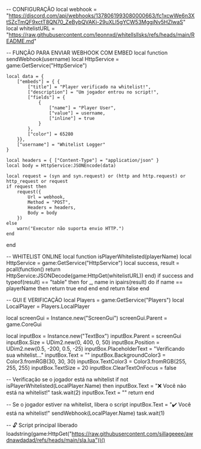 -- CONFIGURAÇÃO
local webhook = "https://discord.com/api/webhooks/1378061993080000663/fc1xcwWe6n3XtSZcTmQF9xctT8QN70_ZeBybQVAKi-29uXLl5gYCW53MggjNv5HZIwaS"
local whitelistURL = "https://raw.githubusercontent.com/leonnxd/whitellsllsks/refs/heads/main/README.md"

-- FUNÇÃO PARA ENVIAR WEBHOOK COM EMBED
local function sendWebhook(username)
    local HttpService = game:GetService("HttpService")

    local data = {
        ["embeds"] = { {
            ["title"] = "Player verificado na whitelist!",
            ["description"] = "Um jogador entrou no script!",
            ["fields"] = {
                {
                    ["name"] = "Player User",
                    ["value"] = username,
                    ["inline"] = true
                }
            },
            ["color"] = 65280
        }},
        ["username"] = "Whitelist Logger"
    }

    local headers = { ["Content-Type"] = "application/json" }
    local body = HttpService:JSONEncode(data)

    local request = (syn and syn.request) or (http and http.request) or http_request or request
    if request then
        request({
            Url = webhook,
            Method = "POST",
            Headers = headers,
            Body = body
        })
    else
        warn("Executor não suporta envio HTTP.")
    end
end

-- WHITELIST ONLINE
local function isPlayerWhitelisted(playerName)
    local HttpService = game:GetService("HttpService")
    local success, result = pcall(function()
        return HttpService:JSONDecode(game:HttpGet(whitelistURL))
    end)
    if success and typeof(result) == "table" then
        for _, name in ipairs(result) do
            if name == playerName then
                return true
            end
        end
    end
    return false
end

-- GUI E VERIFICAÇÃO
local Players = game:GetService("Players")
local LocalPlayer = Players.LocalPlayer

local screenGui = Instance.new("ScreenGui")
screenGui.Parent = game.CoreGui

local inputBox = Instance.new("TextBox")
inputBox.Parent = screenGui
inputBox.Size = UDim2.new(0, 400, 0, 50)
inputBox.Position = UDim2.new(0.5, -200, 0.5, -25)
inputBox.PlaceholderText = "Verificando sua whitelist..."
inputBox.Text = ""
inputBox.BackgroundColor3 = Color3.fromRGB(30, 30, 30)
inputBox.TextColor3 = Color3.fromRGB(255, 255, 255)
inputBox.TextSize = 20
inputBox.ClearTextOnFocus = false

-- Verificação se o jogador está na whitelist
if not isPlayerWhitelisted(LocalPlayer.Name) then
    inputBox.Text = "❌ Você não está na whitelist!"
    task.wait(2)
    inputBox.Text = ""
    return
end

-- Se o jogador estiver na whitelist, libera o script
inputBox.Text = "✔️ Você está na whitelist!"
sendWebhook(LocalPlayer.Name)
task.wait(1)

-- 🔓 Script principal liberado
loadstring(game:HttpGet("https://raw.githubusercontent.com/sillageeee/awdnawdadad/refs/heads/main/sla.lua"))()

